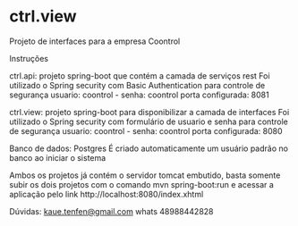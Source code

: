 # ctrl.view
Projeto de interfaces para a empresa Coontrol

Instruções

ctrl.api: projeto spring-boot que contém a camada de serviços rest Foi utilizado o Spring security com Basic Authentication para controle de segurança usuario: coontrol - senha: coontrol porta configurada: 8081

ctrl.view: projeto spring-boot para disponibilizar a camada de interfaces Foi utilizado o Spring security com formulário de usuario e senha para controle de segurança usuario: coontrol - senha: coontrol porta configurada: 8080

Banco de dados: Postgres É criado automaticamente um usuário padrão no banco ao iniciar o sistema

Ambos os projetos já contém o servidor tomcat embutido, basta somente subir os dois projetos com o comando mvn spring-boot:run e acessar a aplicação pelo link http://localhost:8080/index.xhtml

Dúvidas: kaue.tenfen@gmail.com whats 48988442828
